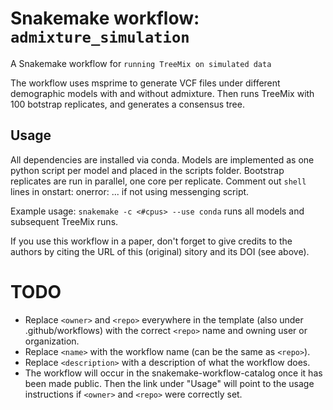 # Snakemake workflow: `admixture_simulation`


A Snakemake workflow for `running TreeMix on simulated data`

The workflow uses msprime to generate VCF files under different demographic models with and without admixture.
Then runs TreeMix with 100 botstrap replicates, and generates a consensus tree.

## Usage

All dependencies are installed via conda. Models are implemented as one python script per model and placed in the scripts folder.
Bootstrap replicates are run in parallel, one core per replicate. Comment out `shell` lines in onstart:  onerror: ... if not using 
messenging script.

Example usage: `snakemake -c <#cpus> --use conda` runs all models and subsequent TreeMix runs. 

If you use this workflow in a paper, don't forget to give credits to the authors by citing the URL of this (original) <repo>sitory and its DOI (see above).

# TODO

* Replace `<owner>` and `<repo>` everywhere in the template (also under .github/workflows) with the correct `<repo>` name and owning user or organization.
* Replace `<name>` with the workflow name (can be the same as `<repo>`).
* Replace `<description>` with a description of what the workflow does.
* The workflow will occur in the snakemake-workflow-catalog once it has been made public. Then the link under "Usage" will point to the usage instructions if `<owner>` and `<repo>` were correctly set.
